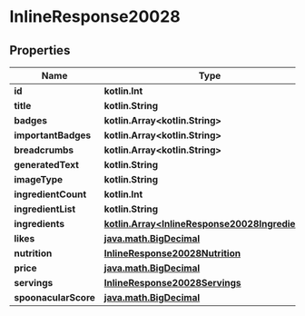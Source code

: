 
# InlineResponse20028

## Properties
Name | Type | Description | Notes
------------ | ------------- | ------------- | -------------
**id** | **kotlin.Int** |  | 
**title** | **kotlin.String** |  | 
**badges** | **kotlin.Array&lt;kotlin.String&gt;** |  | 
**importantBadges** | **kotlin.Array&lt;kotlin.String&gt;** |  | 
**breadcrumbs** | **kotlin.Array&lt;kotlin.String&gt;** |  | 
**generatedText** | **kotlin.String** |  | 
**imageType** | **kotlin.String** |  | 
**ingredientCount** | **kotlin.Int** |  |  [optional]
**ingredientList** | **kotlin.String** |  | 
**ingredients** | [**kotlin.Array&lt;InlineResponse20028Ingredients&gt;**](InlineResponse20028Ingredients.md) |  | 
**likes** | [**java.math.BigDecimal**](java.math.BigDecimal.md) |  | 
**nutrition** | [**InlineResponse20028Nutrition**](InlineResponse20028Nutrition.md) |  | 
**price** | [**java.math.BigDecimal**](java.math.BigDecimal.md) |  | 
**servings** | [**InlineResponse20028Servings**](InlineResponse20028Servings.md) |  | 
**spoonacularScore** | [**java.math.BigDecimal**](java.math.BigDecimal.md) |  | 



